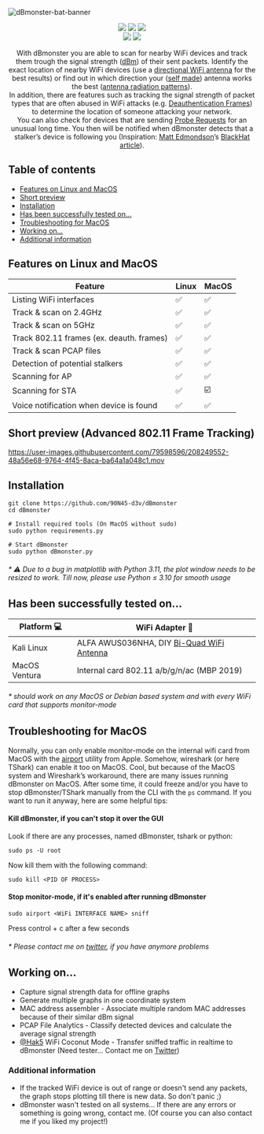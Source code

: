 ![dBmonster-bat-banner](https://user-images.githubusercontent.com/79598596/181930036-ebc45598-d6dd-4291-9c4b-05f7b03bde38.png)
<p align="center">
 <img src="https://img.shields.io/badge/Made%20with-Python-blue">
 <img src="https://img.shields.io/github/license/90N45-d3v/dBmonster.svg">
 <img src="https://img.shields.io/badge/Ask%20me-anything-1abc9c.svg">
 <br>
 <img src="https://img.shields.io/badge/-Linux-lightblue">
 <img src="https://img.shields.io/badge/-MacOS-lightgrey">
</p>

<p align="center">
 With dBmonster you are able to scan for nearby WiFi devices and track them trough the signal strength (<a href="https://en.m.wikipedia.org/wiki/DBm">dBm</a>) of their sent packets. Identify the exact location of nearby WiFi devices (use a <a href="https://simplewifi.com/blogs/news/omni-directional-vs-antennadirectional-antenna">directional WiFi antenna</a> for the best results) or find out in which direction your (<a href="https://www.makeuseof.com/10-diy-long-range-wi-fi-antennas-you-can-make-at-home/">self made</a>) antenna works the best (<a href="https://help.ui.com/hc/en-us/articles/115012664088-UniFi-Introduction-to-Antenna-Radiation-Patterns">antenna radiation patterns</a>).</br>In addition, there are features such as tracking the signal strength of packet types that are often abused in WiFi attacks (e.g. <a href="https://blog.spacehuhn.com/wifi-deauthentication-frame">Deauthentication Frames</a>) to determine the location of someone attacking your network.</br>You can also check for devices that are sending <a href="https://mrncciew.com/2014/10/27/cwap-802-11-probe-requestresponse/">Probe Requests</a> for an unusual long time. You then will be notified when dBmonster detects that a stalker’s device is following you (Inspiration: <a href="https://github.com/azmatt">Matt Edmondson</a>’s <a href="https://i.blackhat.com/USA-22/Thursday/US-22-Edmondson-Chasing-Your-Tail.pdf">BlackHat article</a>).
</p>

## Table of contents
- [Features on Linux and MacOS](https://github.com/90N45-d3v/dBmonster#features-on-linux-and-macos)
- [Short preview](https://90n45-d3v.github.io/dBmonster-preview.mp4)
- [Installation](https://github.com/90N45-d3v/dBmonster#installation)
- [Has been successfully tested  on...](https://github.com/90N45-d3v/dBmonster#has-been-successfully-tested--on)
- [Troubleshooting for MacOS](https://github.com/90N45-d3v/dBmonster#troubleshooting-for-macos)
- [Working on...](https://github.com/90N45-d3v/dBmonster#working-on)
- [Additional information](https://github.com/90N45-d3v/dBmonster#additional-information)

## Features on Linux and MacOS

| Feature | Linux | MacOS |
| ------- | --------- | --------- |
| Listing WiFi interfaces | ✅ | ✅ |
| Track & scan on 2.4GHz | ✅ | ✅ |
| Track & scan on 5GHz | ✅ | ✅ |
| Track 802.11 frames (ex. deauth. frames) | ✅ | ✅ |
| Track & scan PCAP files | ✅ | ✅ |
| Detection of potential stalkers | ✅ | ✅ |
| Scanning for AP | ✅ | ✅ |
| Scanning for STA | ✅ | ☑️ |
| Voice notification when device is found | ✅ | ✅ |

## Short preview (Advanced 802.11 Frame Tracking)

https://user-images.githubusercontent.com/79598596/208249552-48a56e68-9764-4f45-8aca-ba64a1a048c1.mov

## Installation
````
git clone https://github.com/90N45-d3v/dBmonster
cd dBmonster

# Install required tools (On MacOS without sudo)
sudo python requirements.py

# Start dBmonster
sudo python dBmonster.py
````
###### * *⚠️ Due to a bug in matplotlib with Python 3.11, the plot window needs to be resized to work. Till now, please use Python ≤ 3.10 for smooth usage*

## Has been successfully tested  on...

| Platform 💻 | WiFi Adapter 📡 |
| ------- | --------- |
| Kali Linux | ALFA AWUS036NHA, DIY [Bi-Quad WiFi Antenna](https://www.instructables.com/Bi-Quad-WiFi-Antenna/) |
| MacOS Ventura | Internal card 802.11 a/b/g/n/ac (MBP 2019) |
###### * *should work on any MacOS or Debian based system and with every WiFi card that supports monitor-mode*

## Troubleshooting for MacOS
Normally, you can only enable monitor-mode on the internal wifi card from MacOS with the [airport](https://osxdaily.com/2007/01/18/airport-the-little-known-command-line-wireless-utility/) utility from Apple. Somehow, wireshark (or here TShark) can enable it too on MacOS. Cool, but because of the MacOS system and Wireshark’s workaround, there are many issues running dBmonster on MacOS. After some time, it could freeze and/or you have to stop dBmonster/TShark manually from the CLI with the ``ps`` command. If you want to run it anyway, here are some helpful tips:

#### Kill dBmonster, if you can't stop it over the GUI

Look if there are any processes, named dBmonster, tshark or python:
````
sudo ps -U root
````
Now kill them with the following command:
````
sudo kill <PID OF PROCESS>
````

#### Stop monitor-mode, if it's enabled after running dBmonster

````
sudo airport <WiFi INTERFACE NAME> sniff
````
Press control + c after a few seconds

###### * *Please contact me on [twitter](https://twitter.com/90N45), if you have anymore problems*

## Working on...
- Capture signal strength data for offline graphs 
- Generate multiple graphs in one coordinate system
- MAC address assembler - Associate multiple random MAC addresses because of their similar dBm signal
- PCAP File Analytics - Classify detected devices and calculate the average signal strength
- [@Hak5](https://github.com/hak5) WiFi Coconut Mode - Transfer sniffed traffic in realtime to dBmonster (Need tester... Contact me on [Twitter](https://twitter.com/90N45))

### Additional information 
- If the tracked WiFi device is out of range or doesn't send any packets, the graph stops plotting till there is new data. So don't panic ;)
- dBmonster wasn't tested on all systems... If there are any errors or something is going wrong, contact me. (Of course you can also contact me if you liked my project!)
